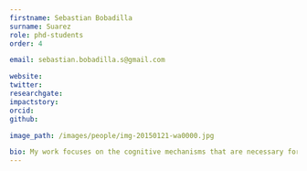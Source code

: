 ```yaml
---
firstname: Sebastian Bobadilla
surname: Suarez
role: phd-students
order: 4

email: sebastian.bobadilla.s@gmail.com 

website: 
twitter:
researchgate:
impactstory:
orcid:
github:

image_path: /images/people/img-20150121-wa0000.jpg

bio: My work focuses on the cognitive mechanisms that are necessary for the implementation of “fast and frugal” decision making heuristics. I am specifically interested in the role of attentional control when applying two popular heuristics known as Tallying and Take-the-Best. The end goal is to use neuroscientific techniques to characterize these mechanisms and explain them in terms of a computational model.
---
```

